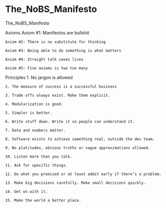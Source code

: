# The_NoBS_Manifesto
The_NoBS_Manifesto


Axioms
	Axiom #1: Manifestos are bullshit
	
	Axiom #2: There is no substitute for thinking
	
	Axiom #3: Being able to do something is what matters
	
	Axiom #4: Straight talk saves lives
	
	Axiom #5: Five axioms is two too many


Principles
	1. No jargon is allowed
	
	2. The measure of success is a successful business
	
	3. Trade offs always exist. Make them explicit.
	
	4. Modularization is good.
	
	5. Simpler is better.
	
	6. Write stuff down. Write it so people can understand it.
	
	7. Data and numbers matter.
	
	8. Software exists to achieve something real, outside the dev team.
	
	9. No platitudes, obvious truths or vague approximations allowed.
	
	10. Listen more than you talk.
	
	11. Ask for specific things.
	
	12. Do what you promised or at least admit early if there’s a problem.
	
	13. Make big decisions carefully. Make small decisions quickly.
	
	14. Get on with it.
	
	15. Make the world a better place.
